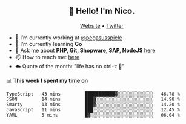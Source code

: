 <h2 align="center">👋 Hello! I'm Nico.</h2>
<p align="center">
  <a href="https://gruselhaus.com">Website</a> •
  <a href="https://twitter.com/NicoFinkernagel">Twitter</a>
</p>


- 🔭 I’m currently working at [@pegasusspiele](https://pegasus.de/en)
- 🌱 I’m currently learning **Go**
- 💬 Ask me about **PHP, Git, Shopware, SAP, NodeJS** [here](https://github.com/gruselhaus/gruselhaus/issues)
- 📫 How to reach me: [here](https://github.com/gruselhaus/gruselhaus/issues)
- ☁️ Quote of the month: "life has no ctrl-z 🌴"

📊 **This week I spent my time on**
<!--START_SECTION:waka-->
```text
TypeScript   43 mins         ███████████▓░░░░░░░░░░░░░   46.78 % 
JSON         14 mins         ███▓░░░░░░░░░░░░░░░░░░░░░   14.98 % 
Smarty       13 mins         ███▓░░░░░░░░░░░░░░░░░░░░░   14.20 % 
JavaScript   11 mins         ███░░░░░░░░░░░░░░░░░░░░░░   12.45 % 
YAML         5 mins          █▓░░░░░░░░░░░░░░░░░░░░░░░   06.04 % 
```
<!--END_SECTION:waka-->
